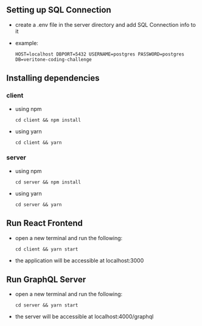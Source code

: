 ## Setting up SQL Connection

- create a .env file in the server directory and add SQL Connection info to it

* example:

    `
    HOST=localhost
    DBPORT=5432
    USERNAME=postgres
    PASSWORD=postgres
    DB=veritone-coding-challenge
    `

## Installing dependencies

### client

* using npm

    `cd client && npm install`

* using yarn

    `cd client && yarn`

### server

* using npm

    `cd server && npm install`

* using yarn

    `cd server && yarn`

## Run React Frontend

- open a new terminal and run the following:

  `cd client && yarn start`

- the application will be accessible at localhost:3000

## Run GraphQL Server

- open a new terminal and run the following:

  `cd server && yarn start`

- the server will be accessible at localhost:4000/graphql
